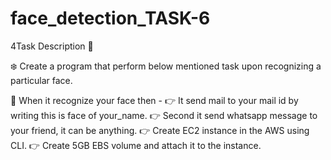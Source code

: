 # face_detection_TASK-6
4Task Description 📄

❄️ Create a program that perform below mentioned task upon recognizing a particular face. 

📌 When it recognize your face then - 
👉 It send mail to your mail id by writing this is face of your_name. 
👉 Second it send whatsapp message to your friend, it can be anything. 
👉 Create EC2 instance in the AWS using CLI. 
👉 Create 5GB EBS volume and attach it to the instance. 
